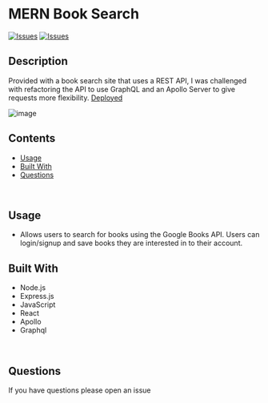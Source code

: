 # MERN Book Search
[![Issues](https://img.shields.io/github/issues/prestonrl/book-search)](https://github.com/prestonrl/book-search/issues) [![Issues](https://img.shields.io/github/contributors/prestonrl/book-search)](https://github.com/prestonrl/book-search/contributors) 
## Description


Provided with a book search site that uses a REST API, I was challenged with refactoring the API to use GraphQL and an Apollo Server to give requests more flexibility. [Deployed](https://book-search-prl.herokuapp.com/)

![image](https://user-images.githubusercontent.com/70044796/115163429-4c2c1d80-a066-11eb-9de8-201babe794a0.png)


## Contents
* [Usage](#Usage)
* [Built With](#Built-With)
* [Questions](#Questions)

<br />

## Usage
- Allows users to search for books using the Google Books API. Users can login/signup and save books they are interested in to their account.

## Built With
* Node.js
* Express.js
* JavaScript
* React
* Apollo
* Graphql

<br />

## Questions
If you have questions please open an issue
